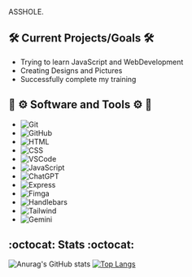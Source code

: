 ASSHOLE.


:hammer_and_wrench: Current Projects/Goals :hammer_and_wrench:
---
- Trying to learn JavaScript and WebDevelopment
- Creating Designs and Pictures
- Successfully complete my training

:toolbox: :gear: Software and Tools :gear: :toolbox:
---
- ![Git](https://img.shields.io/badge/-Git-black?style=flat-square&logo=git)
- ![GitHub](https://img.shields.io/badge/-GitHub-181717?style=flat-square&logo=github)
- ![HTML](https://img.shields.io/badge/-HTML-black?style=flat-square&logo=html5)
- ![CSS](https://img.shields.io/badge/CSS-black?logo=css3)
- ![VSCode](https://img.shields.io/badge/-VSCode-black?style=flat-square&logo=visual-studio-code)
- ![JavaScript](https://img.shields.io/badge/JavaScript-black?logo=JavaScript)
- ![ChatGPT](https://img.shields.io/badge/ChatGPT-black?logo=openai)
- ![Express](https://img.shields.io/badge/ExpressJS-black?logo=express&logoColor=White)
- ![Fimga](https://img.shields.io/badge/Figma-black?logo=figma)
- ![Handlebars](https://img.shields.io/badge/HandlebarsJS-black?logo=handlebarsdotjs&logoColor=orange)
- ![Tailwind](https://img.shields.io/badge/Tailwind-black?logo=Tailwindcss&logoColor=lightblue)
- ![Gemini](https://img.shields.io/badge/GeminiAI-black?logo=googlegemini&logoColor=lightblue)




:octocat: Stats :octocat:
---
![Anurag's GitHub stats](https://github-readme-stats.vercel.app/api?username=Dreyex&show_icons=true&theme=radical&rank_icon=github)
[![Top Langs](https://github-readme-stats.vercel.app/api/top-langs/?username=Dreyex&layout=donut)](https://github.com/Dreyex/github-readme-stats)


<!---
Dreyex/Dreyex is a ✨ special ✨ repository because its `README.md` (this file) appears on your GitHub profile.
You can click the Preview link to take a look at your changes.
--->
